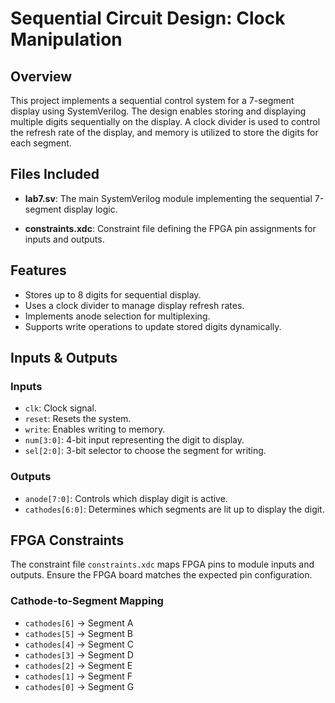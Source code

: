 # Sequential Circuit Design: Clock Manipulation

## Overview
This project implements a sequential control system for a 7-segment display using SystemVerilog. The design enables storing and displaying multiple digits sequentially on the display. A clock divider is used to control the refresh rate of the display, and memory is utilized to store the digits for each segment.

## Files Included
- **lab7.sv**: The main SystemVerilog module implementing the sequential 7-segment display logic.

- **constraints.xdc**: Constraint file defining the FPGA pin assignments for inputs and outputs.

## Features
- Stores up to 8 digits for sequential display.
- Uses a clock divider to manage display refresh rates.
- Implements anode selection for multiplexing.
- Supports write operations to update stored digits dynamically.

## Inputs & Outputs
### **Inputs**
- `clk`: Clock signal.
- `reset`: Resets the system.
- `write`: Enables writing to memory.
- `num[3:0]`: 4-bit input representing the digit to display.
- `sel[2:0]`: 3-bit selector to choose the segment for writing.

### **Outputs**
- `anode[7:0]`: Controls which display digit is active.
- `cathodes[6:0]`: Determines which segments are lit up to display the digit.

## FPGA Constraints
The constraint file `constraints.xdc` maps FPGA pins to module inputs and outputs. Ensure the FPGA board matches the expected pin configuration.

### **Cathode-to-Segment Mapping**
- `cathodes[6]` → Segment A
- `cathodes[5]` → Segment B
- `cathodes[4]` → Segment C
- `cathodes[3]` → Segment D
- `cathodes[2]` → Segment E
- `cathodes[1]` → Segment F
- `cathodes[0]` → Segment G



